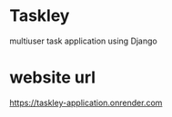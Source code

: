 # Taskley
multiuser task application using Django
# website url
https://taskley-application.onrender.com 
